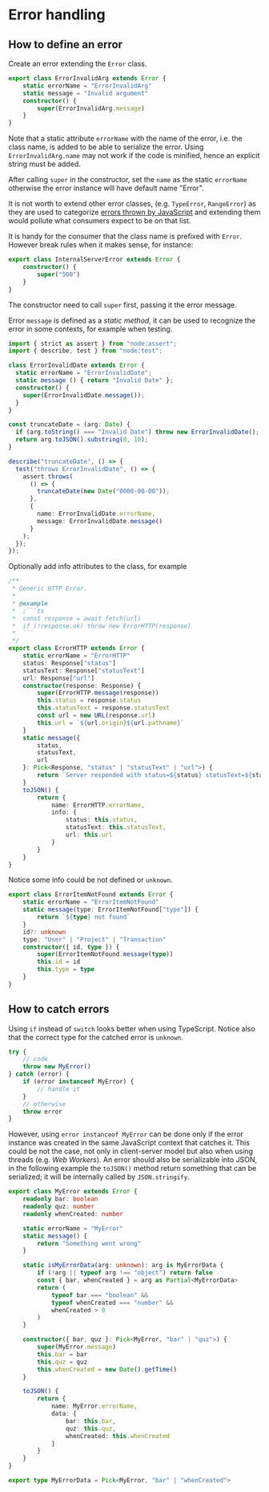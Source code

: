 # Error handling

## How to define an error

Create an error extending the `Error` class.

```ts
export class ErrorInvalidArg extends Error {
	static errorName = "ErrorInvalidArg"
	static message = "Invalid argument"
	constructor() {
		super(ErrorInvalidArg.message)
	}
}
```

Note that a static attribute `errorName` with the name of the error, i.e. the class name,
is added to be able to serialize the error. Using `ErrorInvalidArg.name` may not work if the code is minified, hence an explicit string must be added.

After calling `super` in the constructor, set the `name` as the static `errorName` otherwise the error instance will have default name "Error".

It is not worth to extend other error classes, (e.g. `TypeError`, `RangeError`)
as they are used to categorize [errors thrown by JavaScript](https://developer.mozilla.org/en-US/docs/Web/JavaScript/Reference/Errors) and extending them would pollute what consumers expect to be on that list.

It is handy for the consumer that the class name is prefixed with `Error`.
However break rules when it makes sense, for instance:

```ts
export class InternalServerError extends Error {
	constructor() {
		super("500")
	}
}
```

The constructor need to call `super` first, passing it the error message.

Error `message` is defined as a _static method_, it can be used to recognize the error in some contexts, for example when testing.

```ts
import { strict as assert } from "node:assert";
import { describe, test } from "node:test";

class ErrorInvalidDate extends Error {
  static errorName = "ErrorInvalidDate";
  static message () { return "Invalid Date" };
  constructor() {
    super(ErrorInvalidDate.message());
  }
}

const truncateDate = (arg: Date) {
  if (arg.toString() === "Invalid Date") throw new ErrorInvalidDate();
  return arg.toJSON().substring(0, 10);
}

describe("truncateDate", () => {
  test("throws ErrorInvalidDate", () => {
    assert.throws(
      () => {
        truncateDate(new Date("0000-00-00"));
      },
      {
        name: ErrorInvalidDate.errorName,
        message: ErrorInvalidDate.message()
      }
    );
  });
});
```

Optionally add info attributes to the class, for example

````ts
/**
 * Generic HTTP Error.
 *
 * @example
 * 	;```ts
 * 	const response = await fetch(url)
 * 	if (!response.ok) throw new ErrorHTTP(response)
 * 	```
 */
export class ErrorHTTP extends Error {
	static errorName = "ErrorHTTP"
	status: Response["status"]
	statusText: Response["statusText"]
	url: Response["url"]
	constructor(response: Response) {
		super(ErrorHTTP.message(response))
		this.status = response.status
		this.statusText = response.statusText
		const url = new URL(response.url)
		this.url = `${url.origin}${url.pathname}`
	}
	static message({
		status,
		statusText,
		url
	}: Pick<Response, "status" | "statusText" | "url">) {
		return `Server responded with status=${status} statusText=${statusText} on URL=${url}`
	}
	toJSON() {
		return {
			name: ErrorHTTP.errorName,
			info: {
				status: this.status,
				statusText: this.statusText,
				url: this.url
			}
		}
	}
}
````

Notice some info could be not defined or `unknown`.

```ts
export class ErrorItemNotFound extends Error {
	static errorName = "ErrorItemNotFound"
	static message(type: ErrorItemNotFound["type"]) {
		return `${type} not found`
	}
	id?: unknown
	type: "User" | "Project" | "Transaction"
	constructor({ id, type }) {
		super(ErrorItemNotFound.message(type))
		this.id = id
		this.type = type
	}
}
```

## How to catch errors

Using `if` instead of `switch` looks better when using TypeScript.
Notice also that the correct type for the catched error is `unknown`.

```ts
try {
	// code
	throw new MyError()
} catch (error) {
	if (error instanceof MyError) {
		// handle it
	}
	// otherwise
	throw error
}
```

However, using `error instanceof MyError` can be done only if the error instance
was created in the same JavaScript context that catches it. This could be not
the case, not only in client-server model but also when using threads (e.g. _Web
Workers_).
An error should also be serializable into JSON, in the following example the
`toJSON()` method return something that can be serialized; it will be internally called by `JSON.stringify`.

```ts
export class MyError extends Error {
	readonly bar: boolean
	readonly quz: number
	readonly whenCreated: number

	static errorName = "MyError"
	static message() {
		return "Something went wrong"
	}

	static isMyErrorData(arg: unknown): arg is MyErrorData {
		if (!arg || typeof arg !== "object") return false
		const { bar, whenCreated } = arg as Partial<MyErrorData>
		return (
			typeof bar === "boolean" &&
			typeof whenCreated === "number" &&
			whenCreated > 0
		)
	}

	constructor({ bar, quz }: Pick<MyError, "bar" | "quz">) {
		super(MyError.message)
		this.bar = bar
		this.quz = quz
		this.whenCreated = new Date().getTime()
	}

	toJSON() {
		return {
			name: MyError.errorName,
			data: {
				bar: this.bar,
				quz: this.quz,
				whenCreated: this.whenCreated
			}
		}
	}
}

export type MyErrorData = Pick<MyError, "bar" | "whenCreated">
```
